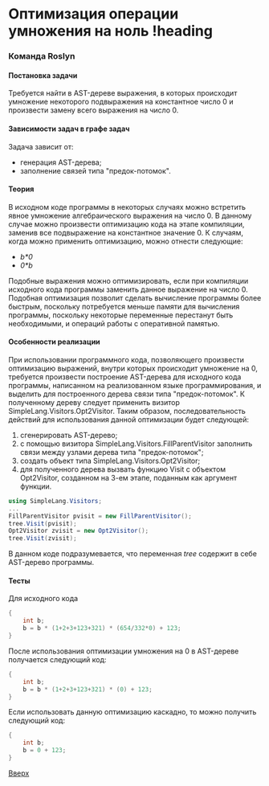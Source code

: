 # Оптимизация операции умножения на ноль !heading

### Команда Roslyn

#### Постановка задачи
Требуется найти в AST-дереве выражения, в которых происходит умножение некоторого подвыражения на константное число 0 и произвести замену всего выражения на число 0.

#### Зависимости задач в графе задач
Задача зависит от:
* генерация AST-дерева;
* заполнение связей типа "предок-потомок".

#### Теория
В исходном коде программы в некоторых случаях можно встретить явное умножение алгебраического выражения на число 0. В данному случае можно произвести оптимизацию кода на этапе компиляции, заменив все подвыражение на константное значение 0. К случаям, когда можно применить оптимизацию, можно отнести следующие:
* *b\*0*
* *0\*b*

Подобные выражения можно оптимизировать, если при компиляции исходного кода программы заменить данное выражение на число 0. Подобная оптимизация позволит сделать вычисление программы более быстрым, поскольку потребуется меньше памяти для вычисления программы, поскольку некоторые переменные перестанут быть необходимыми, и операций работы с оперативной памятью.

#### Особенности реализации
При использовании программного кода, позволяющего произвести оптимизацию выражений, внутри которых происходит умножение на 0, требуется произвести построение AST-дерева для исходного кода программы, написанном на реализованном языке программирования, и выделить для построенного дерева связи типа "предок-потомок". К полученному дереву следует применить визитор SimpleLang.Visitors.Opt2Visitor. Таким образом, последовательность действий для использования данной оптимизации будет следующей:
1) сгенерировать AST-дерево;
2) с помощью визитора SimpleLang.Visitors.FillParentVisitor заполнить связи между узлами дерева типа "предок-потомок";
3) создать объект типа SimpleLang.Visitors.Opt2Visitor;
4) для полученного дерева вызвать функцию Visit с объектом Opt2Visitor, созданном на 3-ем этапе, поданным как аргумент функции.
```csharp
using SimpleLang.Visitors;
...
FillParentVisitor pvisit = new FillParentVisitor();
tree.Visit(pvisit);
Opt2Visitor zvisit = new Opt2Visitor();
tree.Visit(zvisit);
```
В данном коде подразумевается, что переменная *tree* содержит в себе AST-дерево программы.


#### Тесты
Для исходного кода 
```csharp
{
	int b;
	b = b * (1+2+3+123+321) * (654/332*0) + 123;
}
```

После использования оптимизации умножения на 0 в AST-дереве получается следующий код:
```csharp
{
	int b;
	b = b * (1+2+3+123+321) * (0) + 123;
}
```
Если использовать данную оптимизацию каскадно, то можно получить следующий код:
```csharp
{
	int b;
	b = 0 + 123;
}
```

[Вверх](#содержание)
